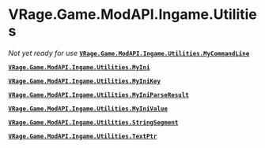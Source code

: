 # VRage.Game.ModAPI.Ingame.Utilities
_Not yet ready for use_
**[`VRage.Game.ModAPI.Ingame.Utilities.MyCommandLine`](VRage.Game.ModAPI.Ingame.Utilities.MyCommandLine)**

**[`VRage.Game.ModAPI.Ingame.Utilities.MyIni`](VRage.Game.ModAPI.Ingame.Utilities.MyIni)**

**[`VRage.Game.ModAPI.Ingame.Utilities.MyIniKey`](VRage.Game.ModAPI.Ingame.Utilities.MyIniKey)**

**[`VRage.Game.ModAPI.Ingame.Utilities.MyIniParseResult`](VRage.Game.ModAPI.Ingame.Utilities.MyIniParseResult)**

**[`VRage.Game.ModAPI.Ingame.Utilities.MyIniValue`](VRage.Game.ModAPI.Ingame.Utilities.MyIniValue)**

**[`VRage.Game.ModAPI.Ingame.Utilities.StringSegment`](VRage.Game.ModAPI.Ingame.Utilities.StringSegment)**

**[`VRage.Game.ModAPI.Ingame.Utilities.TextPtr`](VRage.Game.ModAPI.Ingame.Utilities.TextPtr)**

